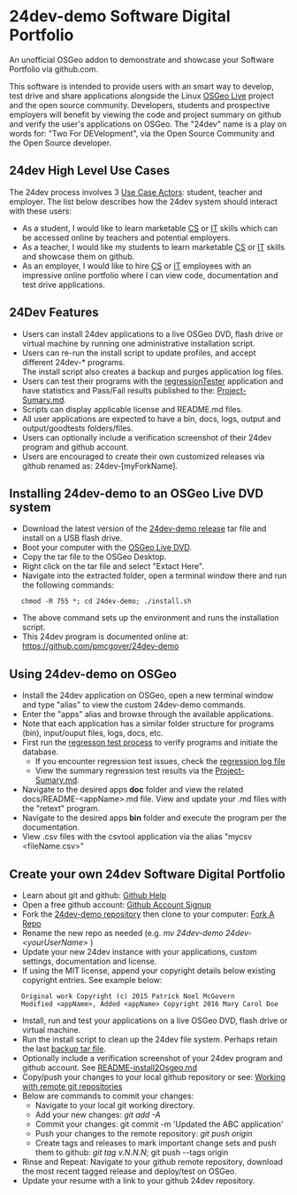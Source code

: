 # 24dev-demo Software Digital Portfolio
An unofficial OSGeo addon to demonstrate and showcase your Software Portfolio via github.com.

This software is intended to provide users with an smart way to develop, test drive and
share applications alongside the Linux [OSGeo Live](https://live.osgeo.org/en/index.html) 
project and the open source community. Developers, students and prospective employers will 
benefit by viewing the code and project summary on github and verify the user's applications 
on OSGeo.  The "24dev" name is a play on words for: "Two For DEVelopment", via the Open Source 
Community and the Open Source developer. 

## 24dev High Level Use Cases
The 24dev process involves 3 [Use Case Actors](https://en.wikipedia.org/wiki/Actor_(UML)): student, teacher and 
employer. The list below describes how the 24dev system should interact with these users:

* As a student, I would like to learn marketable [CS](https://en.wikipedia.org/wiki/Computer_science) or [IT](https://en.wikipedia.org/wiki/Information_technology) skills which can be accessed online by teachers and potential employers.
* As a teacher, I would like my students to learn marketable [CS](https://en.wikipedia.org/wiki/Computer_science) or [IT](https://en.wikipedia.org/wiki/Information_technology) skills and showcase them on github.
* As an employer, I would like to hire [CS](https://en.wikipedia.org/wiki/Computer_science) or [IT](https://en.wikipedia.org/wiki/Information_technology) employees with an impressive online portfolio where I can view code, documentation and test drive applications.

## 24Dev Features
* Users can install 24dev applications to a live OSGeo DVD, flash drive or virtual machine by 
running one administrative installation script.
* Users can re-run the install script to update profiles, and accept different 24dev-* programs.  
The install script also creates a backup and purges application log files. 
* Users can test their programs with the [regressionTester](24dev-demo/apps/regressionTester) application 
and have statistics and Pass/Fail results published to the: [Project-Sumary.md](Project-Summary.md).
* Scripts can display applicable license and README.md files.
* All user applications are expected to have a bin, docs, logs, output and output/goodtests folders/files.
* Users can optionally include a verification screenshot of their 24dev program and github account. 
* Users are encouraged to create their own customized releases via github renamed as: 24dev-[myForkName]. 

## Installing 24dev-demo to an OSGeo Live DVD system
* Download the latest version of the [24dev-demo release](https://github.com/pmcgover/24dev-demo/releases) 
tar file and install on a USB flash drive.
* Boot your computer with the [OSGeo Live DVD](https://live.osgeo.org/en/download.html). 
* Copy the tar file to the OSGeo Desktop.
* Right click on the tar file and select "Extact Here".
* Navigate into the extracted folder, open a terminal window there and run the following commands:
```
   chmod -R 755 *; cd 24dev-demo; ./install.sh
```
* The above command sets up the environment and runs the installation script. 
* This 24dev program is documented online at: https://github.com/pmcgover/24dev-demo  

## Using 24dev-demo on OSGeo
* Install the 24dev application on OSGeo, open a new terminal window and type "alias" to 
view the custom 24dev-demo commands.
* Enter the "apps" alias and browse through the available applications. 
* Note that each application has a similar folder structure for programs (bin), input/ouput files, logs, docs, etc. 
* First run the [regresson test process](24dev-demo/apps/regressionTester/bin/regressionTester.sh) to verify programs and initiate the database.  
    * If you encounter regression test issues, check the [regression log file](24dev-demo/apps/regressionTester/logs/regressionTests.log)
    * View the summary regression test results via the [Project-Sumary.md](Project-Summary.md). 
* Navigate to the desired apps **doc** folder and view the related docs/README-\<appName\>.md file. View and update your .md files with the "retext" program.
* Navigate to the desired apps **bin** folder and execute the program per the documentation. 
* View .csv files with the csvtool application via the alias "mycsv <fileName.csv\>"

## Create your own 24dev Software Digital Portfolio 
* Learn about git and github: [Github Help](https://help.github.com) 
* Open a free github account: [Github Account Signup](https://help.github.com/articles/signing-up-for-a-new-github-account)
* Fork the [24dev-demo repository](https://github.com/pmcgover/24dev-demo) then clone to your computer: [Fork A Repo](https://help.github.com/articles/fork-a-repo)
* Rename the new repo as needed (e.g.  *mv 24dev-demo 24dev-\<yourUserName\>* )
* Update your new 24dev instance with your applications, custom settings, documentation and license. 
* If using the MIT license, append your copyright details below existing copyright entries. See example below:
```
   Original work Copyright (c) 2015 Patrick Noel McGovern
   Modified <appName>, Added <appName> Copyright 2016 Mary Carol Doe
```
* Install, run and test your applications on a live OSGeo DVD, flash drive or virtual machine. 
* Run the install script to clean up the 24dev file system.  Perhaps retain the last [backup tar file](24dev-demo/backup).  
* Optionally include a verification screenshot of your 24dev program and github account. See [README-install2Osgeo.md](24dev-demo/apps/install2Osgeo/docs/README-install2Osgeo.md) 
* Copy/push your changes to your local github repository or see: [Working with remote git repositories](https://git-scm.com/book/en/v2/Git-Basics-Working-with-Remotes) 
* Below are commands to commit your changes:
    * Navigate to your local git working directory.
    * Add your new changes: *git add -A*
    * Commit your changes:  git commit -m 'Updated the ABC application'
    * Push your changes to the remote repository: *git push origin*
    * Create tags and releases to mark important change sets and push them to github: *git tag v.N.N.N*; git push --tags origin  
* Rinse and Repeat: Navigate to your github remote repository, download the most recent tagged release and deploy/test on OSGeo. 
* Update your resume with a link to your github 24dev repository. 

